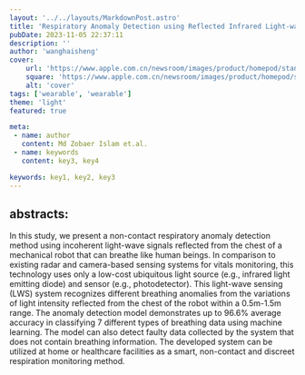 ```yaml
---
layout: '../../layouts/MarkdownPost.astro'
title: 'Respiratory Anomaly Detection using Reflected Infrared Light-wave Signals'
pubDate: 2023-11-05 22:37:11
description: ''
author: 'wanghaisheng'
cover:
    url: 'https://www.apple.com.cn/newsroom/images/product/homepod/standard/Apple-HomePod-hero-230118_big.jpg.large_2x.jpg'
    square: 'https://www.apple.com.cn/newsroom/images/product/homepod/standard/Apple-HomePod-hero-230118_big.jpg.large_2x.jpg'
    alt: 'cover'
tags: ['wearable', 'wearable'] 
theme: 'light'
featured: true

meta:
 - name: author
   content: Md Zobaer Islam et.al.
 - name: keywords
   content: key3, key4

keywords: key1, key2, key3
---
```


## abstracts:
In this study, we present a non-contact respiratory anomaly detection method using incoherent light-wave signals reflected from the chest of a mechanical robot that can breathe like human beings. In comparison to existing radar and camera-based sensing systems for vitals monitoring, this technology uses only a low-cost ubiquitous light source (e.g., infrared light emitting diode) and sensor (e.g., photodetector). This light-wave sensing (LWS) system recognizes different breathing anomalies from the variations of light intensity reflected from the chest of the robot within a 0.5m-1.5m range. The anomaly detection model demonstrates up to 96.6% average accuracy in classifying 7 different types of breathing data using machine learning. The model can also detect faulty data collected by the system that does not contain breathing information. The developed system can be utilized at home or healthcare facilities as a smart, non-contact and discreet respiration monitoring method.
